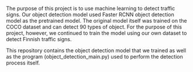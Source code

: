The purpose of this project is to use machine learning to detect traffic signs. Our object detection model used Faster RCNN object detection model as the pretrained model. The original model itself was trained on the COCO dataset and can detect 90 types of object. For the purpose of this project, however, we continued to train the model using our own dataset to detect Finnish traffic signs.

This repository contains the object detection model that we trained as well as the program (object_detection_main.py) used to perform the detection process itself.
